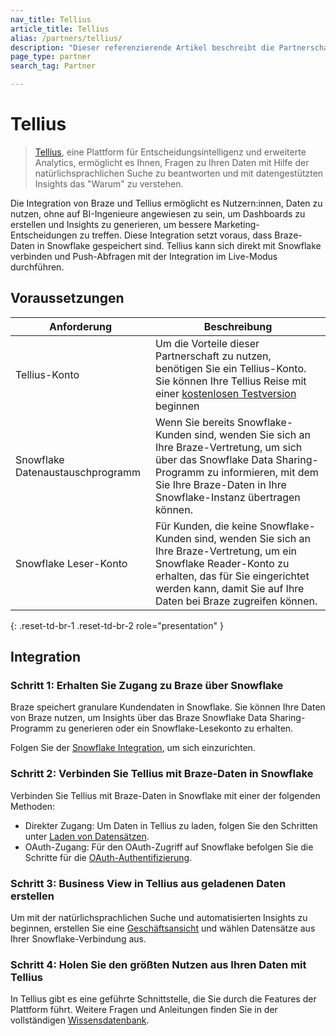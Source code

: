 ```yaml
---
nav_title: Tellius
article_title: Tellius
alias: /partners/tellius/
description: "Dieser referenzierende Artikel beschreibt die Partnerschaft zwischen Braze und Tellius, einer Plattform für Decision Intelligence und Augmented Analytics, die es Ihnen erlaubt, Daten zu nutzen, ohne auf BI-Ingenieure angewiesen zu sein, um Dashboards zu erstellen und Insights zu generieren, um bessere Marketing-Entscheidungen zu treffen."
page_type: partner
search_tag: Partner

---
```


# Tellius

> [Tellius](https://www.tellius.com/), eine Plattform für Entscheidungsintelligenz und erweiterte Analytics, ermöglicht es Ihnen, Fragen zu Ihren Daten mit Hilfe der natürlichsprachlichen Suche zu beantworten und mit datengestützten Insights das "Warum" zu verstehen.

Die Integration von Braze und Tellius ermöglicht es Nutzern:innen, Daten zu nutzen, ohne auf BI-Ingenieure angewiesen zu sein, um Dashboards zu erstellen und Insights zu generieren, um bessere Marketing-Entscheidungen zu treffen. Diese Integration setzt voraus, dass Braze-Daten in Snowflake gespeichert sind. Tellius kann sich direkt mit Snowflake verbinden und Push-Abfragen mit der Integration im Live-Modus durchführen.

## Voraussetzungen

| Anforderung | Beschreibung |
| ----------- | ----------- |
| Tellius-Konto | Um die Vorteile dieser Partnerschaft zu nutzen, benötigen Sie ein Tellius-Konto. Sie können Ihre Tellius Reise mit einer [kostenlosen Testversion](https://www.tellius.com/free-trial/) beginnen|
| Snowflake Datenaustauschprogramm | Wenn Sie bereits Snowflake-Kunden sind, wenden Sie sich an Ihre Braze-Vertretung, um sich über das Snowflake Data Sharing-Programm zu informieren, mit dem Sie Ihre Braze-Daten in Ihre Snowflake-Instanz übertragen können.|
| Snowflake Leser-Konto | Für Kunden, die keine Snowflake-Kunden sind, wenden Sie sich an Ihre Braze-Vertretung, um ein Snowflake Reader-Konto zu erhalten, das für Sie eingerichtet werden kann, damit Sie auf Ihre Daten bei Braze zugreifen können.|
{: .reset-td-br-1 .reset-td-br-2 role="presentation" }

## Integration

### Schritt 1: Erhalten Sie Zugang zu Braze über Snowflake

Braze speichert granulare Kundendaten in Snowflake. Sie können Ihre Daten von Braze nutzen, um Insights über das Braze Snowflake Data Sharing-Programm zu generieren oder ein Snowflake-Lesekonto zu erhalten. 

Folgen Sie der [Snowflake Integration]({{site.baseurl}}/partners/data_and_analytics/data_warehouses/snowflake/), um sich einzurichten. 

### Schritt 2: Verbinden Sie Tellius mit Braze-Daten in Snowflake

Verbinden Sie Tellius mit Braze-Daten in Snowflake mit einer der folgenden Methoden:

- Direkter Zugang: Um Daten in Tellius zu laden, folgen Sie den Schritten unter [Laden von Datensätzen](https://help.tellius.com/article/jn6o59d5gk-load-datasets).
- OAuth-Zugang: Für den OAuth-Zugriff auf Snowflake befolgen Sie die Schritte für die [OAuth-Authentifizierung](https://help.tellius.com/article/11517w63b6-oauth-authentication-for-snowflake).

### Schritt 3: Business View in Tellius aus geladenen Daten erstellen

Um mit der natürlichsprachlichen Suche und automatisierten Insights zu beginnen, erstellen Sie eine [Geschäftsansicht](https://help.tellius.com/article/hy9yvh5tom-create-business-view) und wählen Datensätze aus Ihrer Snowflake-Verbindung aus.

### Schritt 4: Holen Sie den größten Nutzen aus Ihren Daten mit Tellius

In Tellius gibt es eine geführte Schnittstelle, die Sie durch die Features der Plattform führt. Weitere Fragen und Anleitungen finden Sie in der vollständigen [Wissensdatenbank](https://help.tellius.com/).